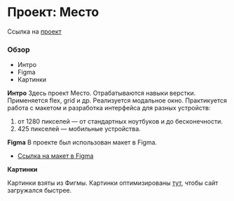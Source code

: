 # Проект: Место

Ссылка на [проект](https://github.com/SashaSviridova/mesto-project.git)

### Обзор
* Интро
* Figma
* Картинки

**Интро**
Здесь проект Место.
Отрабатываются навыки верстки. Применяется flex, grid и др. 
Реализуется модальное окно.
Практикуется работа с макетом и разработка интерфейса для разных устройств:
1. от 1280 пикселей — от стандартных ноутбуков и до бесконечности.
2. 425 пикселей — мобильные устройства.


**Figma**
В проекте был использован макет в Figma.
* [Ссылка на макет в Figma](https://www.figma.com/file/2cn9N9jSkmxD84oJik7xL7/JavaScript.-Sprint-4?node-id=0%3A1)

**Картинки**

Картинки взяты из Фигмы.
Картинки оптимизированы [тут](https://tinypng.com/), чтобы сайт загружался быстрее.